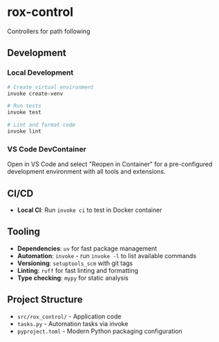# rox-control

Controllers for path following

## Development

### Local Development
```bash
# Create virtual environment
invoke create-venv

# Run tests
invoke test

# Lint and format code
invoke lint


```

### VS Code DevContainer
Open in VS Code and select "Reopen in Container" for a pre-configured development environment with all tools and extensions.

## CI/CD

* **Local CI**: Run `invoke ci` to test in Docker container

## Tooling

* **Dependencies**: `uv` for fast package management
* **Automation**: `invoke` - run `invoke -l` to list available commands
* **Versioning**: `setuptools_scm` with git tags
* **Linting**: `ruff` for fast linting and formatting
* **Type checking**: `mypy` for static analysis

## Project Structure

* `src/rox_control/` - Application code
* `tasks.py` - Automation tasks via invoke
* `pyproject.toml` - Modern Python packaging configuration
